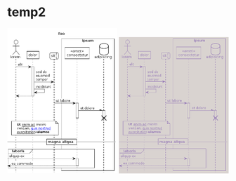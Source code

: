 # temp2

<img src="generated_images/base.png" alt="TODO" width="250"/>

<img src="generated_images/mimeograph.png" alt="TODO" width="250"/>
